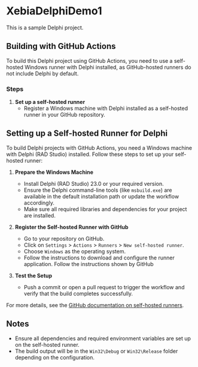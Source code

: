 # XebiaDelphiDemo1

This is a sample Delphi project.

## Building with GitHub Actions

To build this Delphi project using GitHub Actions, you need to use a self-hosted Windows runner with Delphi installed, as GitHub-hosted runners do not include Delphi by default.

### Steps

1. **Set up a self-hosted runner**
   - Register a Windows machine with Delphi installed as a self-hosted runner in your GitHub repository.

## Setting up a Self-hosted Runner for Delphi

To build Delphi projects with GitHub Actions, you need a Windows machine with Delphi (RAD Studio) installed. Follow these steps to set up your self-hosted runner:

1. **Prepare the Windows Machine**
   - Install Delphi (RAD Studio) 23.0 or your required version.
   - Ensure the Delphi command-line tools (like `msbuild.exe`) are available in the default installation path or update the workflow accordingly.
   - Make sure all required libraries and dependencies for your project are installed.

2. **Register the Self-hosted Runner with GitHub**
   - Go to your repository on GitHub.
   - Click on `Settings` > `Actions` > `Runners` > `New self-hosted runner`.
   - Choose `Windows` as the operating system.
   - Follow the instructions to download and configure the runner application. Follow the instructions shown by GitHub

4. **Test the Setup**
   - Push a commit or open a pull request to trigger the workflow and verify that the build completes successfully.

For more details, see the [GitHub documentation on self-hosted runners](https://docs.github.com/en/actions/hosting-your-own-runners/about-self-hosted-runners).

## Notes
- Ensure all dependencies and required environment variables are set up on the self-hosted runner.
- The build output will be in the `Win32\Debug` or `Win32\Release` folder depending on the configuration.

